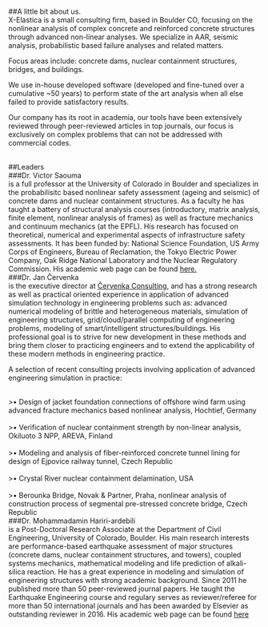 <br>
##A little bit about us.
<br>
X-Elastica is a small consulting firm, based in Boulder CO, focusing on the nonlinear analysis of complex concrete and reinforced concrete structures through advanced non-linear analyses.
We specialize in AAR, seismic analysis, probabilistic based failure analyses and related matters.

Focus areas include: concrete dams, nuclear containment structures, bridges, and buildings.

We use in-house developed software (developed and fine-tuned over a cumulative ~50 years) to perform state of the art analysis when all else failed to provide satisfactory results.

Our company has its root in academia, our tools have been extensively reviewed through peer-reviewed articles in top journals, our focus is exclusively on complex problems that can not be addressed with commercial codes.

<br>
##Leaders
<br>
###Dr. Victor Saouma
<br>
is a full professor at the University of Colorado in Boulder and specializes in the probabilisitc based nonlinear safety assessment (ageing and seismic) of concrete dams and nuclear containment structures. As a faculty he has taught a battery of structural analysis courses (introductory, matrix analysis, finite element, nonlinear analysis of frames) as well as fracture mechanics and continuum mechanics (at the EPFL). His research has focused on theoretical, numerical and experimental aspects of infrastructure safety assessments. It has been funded by: National Science Foundation, US Army Corps of Engineers, Bureau of Reclamation, the Tokyo Electric Power Company, Oak Ridge National Laboratory and the Nuclear Regulatory Commission. His academic web page can be found <a href='http://civil.colorado.edu/~saouma/'>here.</a>

<br>
###Dr. Jan Červenka
<br>
is the executive director at <a href='http://www.cervenka.cz/'>Červenka Consulting</a>, and has a strong research as well as practical oriented experience in application of advanced simulation technology in engineering problems such as: advanced numerical modeling of brittle and heterogeneous materials, simulation of engineering structures, grid/cloud/parallel computing of engineering problems, modeling of smart/intelligent structures/buildings. His professional goal is to strive for new development in these methods and bring them closer to practicing engineers and to extend the applicability of these modern methods in engineering practice.

A selection of recent consulting projects involving application of advanced engineering simulation in practice:

<br>
>• Design of jacket foundation connections of offshore wind farm using advanced fracture mechanics based nonlinear analysis, Hochtief, Germany
<br>
<br>
>• Verification of nuclear containment strength by non-linear analysis, Okiluoto 3 NPP, AREVA, Finland
<br>
<br>
>• Modeling and analysis of fiber-reinforced concrete tunnel lining for design of Ejpovice railway tunnel, Czech Republic
<br>
<br>
>• Crystal River nuclear containment delamination, USA
<br>
<br>
>• Berounka Bridge, Novak & Partner, Praha, nonlinear analysis of construction process of segmental pre-stressed concrete bridge, Czech Republic

<br>
###Dr. Mohammadamin Hariri-ardebili
<br>
is a Post-Doctoral Research Associate at the Department of Civil Engineering, University of Colorado, Boulder. His main research interests are performance-based earthquake assessment of major structures (concrete dams, nuclear containment structures, and towers), coupled systems mechanics, mathematical modeling and life prediction of alkali-silica reaction. He has a great experience in modeling and simulation of engineering structures with strong academic background. Since 2011 he published more than 50 peer-reviewed journal papers. He taught the Earthquake Engineering course and regulary serves as reviewer/referee for more than 50 international journals and has been awarded by Elsevier as outstanding reviewer in 2016. His academic web page can be found <a href='http://www.colorado.edu/faculty/hariri/'>here</a>
